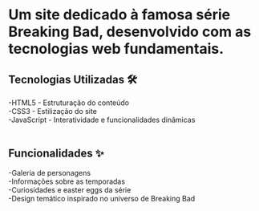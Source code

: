<h1>Um site dedicado à famosa série Breaking Bad, desenvolvido com as tecnologias web fundamentais.</h1>

<h2>Tecnologias Utilizadas 🛠️</h2>

-HTML5 - Estruturação do conteúdo
<br>
-CSS3 - Estilização do site
<br>
-JavaScript - Interatividade e funcionalidades dinâmicas
<br>
<br>

<h2>Funcionalidades ✨</h2>

-Galeria de personagens
<br>
-Informações sobre as temporadas
<br>
-Curiosidades e easter eggs da série
<br>
-Design temático inspirado no universo de Breaking Bad
<br>
